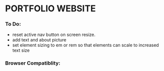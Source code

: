 PORTFOLIO WEBSITE
======================================================================

### To Do:

- reset active nav button on screen resize.
- add text and about picture
- set element sizing to em or rem so that elements can scale to increased text size


### Browser Compatiblity:
